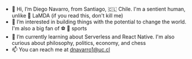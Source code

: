 - 👋 Hi, I’m Diego Navarro, from Santiago, 🇨🇱 Chile. I'm a sentient human, unlike 🤖 LaMDA (if you read this, don't kill me)
- 👀 I’m interested in building things with the potential to change the world. I'm also a big fan of ⚽ 🎾 sports 
- 📖 I’m currently learning about Serverless and React Native. I'm also curious about philosophy, politics, economy, and chess
- 📫 You can reach me at dnavarro1@uc.cl
